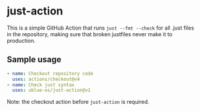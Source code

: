 # just-action

This is a simple GitHub Action that runs ``just --fmt --check`` for all .just files in the repository, making sure that broken justfiles never make it to production.

## Sample usage

```yml
- name: Checkout repository code
  uses: actions/checkout@v4
- name: Check just syntax
  uses: ublue-os/just-action@v1
```

Note: the checkout action before ``just-action`` is required. 
